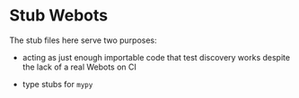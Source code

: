 # Stub Webots

The stub files here serve two purposes:

- acting as just enough importable code that test discovery works despite the
  lack of a real Webots on CI

- type stubs for `mypy`
